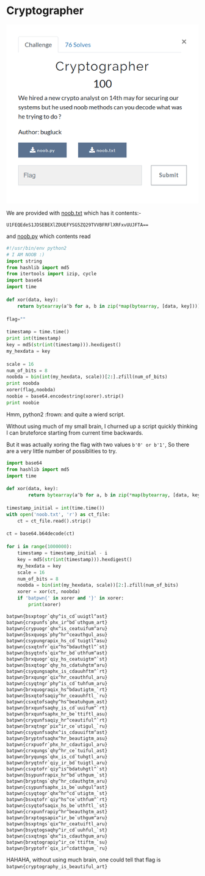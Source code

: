 # Cryptographer

![](Capture.PNG)

We are provided with [noob.txt](noob.txt) which has it contents:-

```
U1FEQEdeS1JDSEBEXlZDUEFYSG5ZQ29TVVBFRFlXRFxvUUJFTA==
```
and [noob.py](noob.py) which contents read
```python
#!/usr/bin/env python2
# I AM NOOB :)
import string
from hashlib import md5
from itertools import izip, cycle
import base64
import time

def xor(data, key):
    return bytearray(a^b for a, b in zip(*map(bytearray, [data, key])))

flag=""

timestamp = time.time()
print int(timestamp)
key = md5(str(int(timestamp))).hexdigest()
my_hexdata = key

scale = 16
num_of_bits = 8
noobda = bin(int(my_hexdata, scale))[2:].zfill(num_of_bits)
print noobda
xorer(flag,noobda)
noobie = base64.encodestring(xorer).strip()
print noobie
```
Hmm, python2 :frown: and quite a wierd script.

Without using much of my small brain, I churned up a script quickly
thinking I can bruteforce starting from current time backwards.  

But it was actually xoring the flag with two values `b'0' or b'1'`, So there are a very little number of possiblities to try.
```python
import base64
from hashlib import md5
import time

def xor(data, key):
        return bytearray(a^b for a, b in zip(*map(bytearray, [data, key])))

timestamp_initial = int(time.time())
with open('noob.txt', 'r') as ct_file:
    ct = ct_file.read().strip()

ct = base64.b64decode(ct)

for i in range(1000000):
    timestamp = timestamp_initial - i
    key = md5(str(int(timestamp))).hexdigest()
    my_hexdata = key
    scale = 16
    num_of_bits = 8
    noobda = bin(int(my_hexdata, scale))[2:].zfill(num_of_bits)
    xorer = xor(ct, noobda)
    if 'batpwn{' in xorer and '}' in xorer:
        print(xorer)
```

```
batpwn{bsxptogr`qhy^is_cd`uuigtl^ast}
batpwn{crxpunfs`phx_ir^bd`uthgum_art}
batpwn{crypuogr`qhx^is_ceatuifum^aru}
batpwn{bsxquogs`phy^hr^ceauthgul_asu}
batpwn{csypungrapix_hs_cd`tuigtl^asu}
batpwn{csxqtnfr`qix^hs^bdauthgtl^`st}
batpwn{bsyqtnfs`qix^hr_bd`uthfum^ast}
batpwn{brxquogr`qiy_hs_ceatuigtm^`st}
batpwn{bsxqtogr`qhy_hs_cdatuhgtm^aru}
batpwn{csyqungsaphx_is_cdauuhftm^`rt}
batpwn{brxqungr`qix^hr_ceauthful_aru}
batpwn{csyqtngr`phy^is_cd`tuhfum_aru}
batpwn{brxquograqix_hs^bdautigtm_`rt}
batpwn{bsxqtofsaqiy^hr_ceauuhftl_`ru}
batpwn{csxqtofsaqhy^hs^beatuhgum_ast}
batpwn{brxqunfsaqhy_is_cd`uuifum^`rt}
batpwn{brxqunfsaphx_hr_be`ttiftl_asu}
batpwn{cryqunfsaqiy_hr^ceautiful^`rt}
batpwn{brxqtngr`pix^ir_ce`utigul_`ru}
batpwn{csyqunfsaqhx^is_cdauuiftm^ast}
batpwn{bryptnfsaqhx^hr_beautigtm_asu}
batpwn{crxpuofr`phx_hr_cdautigul_aru}
batpwn{crxqungs`qhy^hr_ce`tuiful_ast}
batpwn{bryqungs`qhx_is_cd`tuhgtl_aru}
batpwn{bryqtnfr`qiy_ir_bd`tuigtl_aru}
batpwn{csxptofr`qiy^is^bdatuhgtl^`st}
batpwn{bsypunfrapix_hr^bd`uthgum_`st}
batpwn{bryptngs`qhy^hr_cdauthgtm_aru}
batpwn{csypunfsaphx_is_be`uuhgul^ast}
batpwn{csyqtogr`qhx^hr^cd`utigtm_`st}
batpwn{bsxqtofr`qiy^hs^ce`uthfum^`rt}
batpwn{csyqtofsaqix_hs_be`uthftl_`st}
batpwn{crxpunfrapiy^hr^beauthgtm_ast}
batpwn{brxptogsapix^ir_be`uthgum^aru}
batpwn{bsxptngs`qix^hr_ceatuiftl_aru}
batpwn{bsyqtogsaqhy^ir_cd`uuhful_`st}
batpwn{csxqtngs`qhx^is_cdauthgum_aru}
batpwn{brxqtograpiy^ir_ce`ttiftm_`su}
batpwn{bryptofr`qix_ir^cdatthgum_`ru}
```
HAHAHA, without using much brain, one could tell that flag is 
`batpwn{cryptography_is_beautiful_art}`
